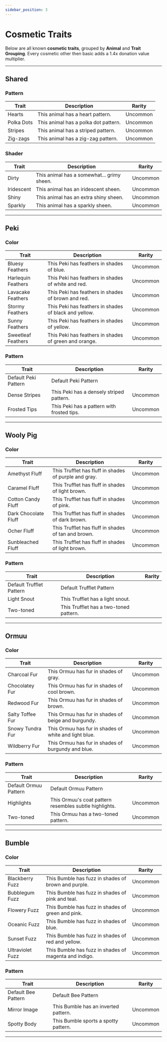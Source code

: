 ```yaml
---
sidebar_position: 3
---
```


# Cosmetic Traits

Below are all known **cosmetic traits**, grouped by **Animal** and **Trait Grouping**.
Every cosmetic other then basic adds a 1.4x donation value multiplier.

---

## Shared 

### Pattern

| Trait | Description | Rarity |
|-------|-------------|--------|
| Hearts | This animal has a heart pattern. | Uncommon |
| Polka Dots | This animal has a polka dot pattern. | Uncommon |
| Stripes | This animal has a striped pattern. | Uncommon |
| Zig-zags | This animal has a zig-zag pattern. | Uncommon |

### Shader

| Trait | Description | Rarity |
|-------|-------------|--------|
| Dirty | This animal has a somewhat... grimy sheen. | Uncommon |
| Iridescent | This animal has an iridescent sheen. | Uncommon |
| Shiny | This animal has an extra shiny sheen. | Uncommon |
| Sparkly | This animal has a sparkly sheen. | Uncommon |

---

## Peki 

### Color

| Trait | Description | Rarity |
|-------|-------------|--------|
| Bluesy Feathers | This Peki has feathers in shades of blue. | Uncommon |
| Harlequin Feathers | This Peki has feathers in shades of white and red. | Uncommon |
| Lavacake Feathers | This Peki has feathers in shades of brown and red. | Uncommon |
| Stormy Feathers | This Peki has feathers in shades of black and yellow. | Uncommon |
| Sunny Feathers | This Peki has feathers in shades of yellow. | Uncommon |
| Sweetleaf Feathers | This Peki has feathers in shades of green and orange. | Uncommon |

### Pattern

| Trait | Description | Rarity |
|-------|-------------|--------|
| Default Peki Pattern | Default Peki Pattern |  |
| Dense Stripes | This Peki has a densely striped pattern. | Uncommon |
| Frosted Tips | This Peki has a pattern with frosted tips. | Uncommon |

---

## Wooly Pig 

### Color

| Trait | Description | Rarity |
|-------|-------------|--------|
| Amethyst Fluff | This Trufflet has fluff in shades of purple and gray. | Uncommon |
| Caramel Fluff | This Trufflet has fluff in shades of light brown. | Uncommon |
| Cotton Candy Fluff | This Trufflet has fluff in shades of pink. | Uncommon |
| Dark Chocolate Fluff | This Trufflet has fluff in shades of dark brown. | Uncommon |
| Ocher Fluff | This Trufflet has fluff in shades of tan and brown. | Uncommon |
| Sunbleached Fluff | This Trufflet has fluff in shades of light brown. | Uncommon |

### Pattern

| Trait | Description | Rarity |
|-------|-------------|--------|
| Default Trufflet Pattern | Default Trufflet Pattern |  |
| Light Snout | This Trufflet has a light snout. |  |
| Two-toned | This Trufflet has a two-toned pattern. |  |


---

## Ormuu 

### Color

| Trait | Description | Rarity |
|-------|-------------|--------|
| Charcoal Fur | This Ormuu has fur in shades of gray. | Uncommon |
| Chocolatey Fur | This Ormuu has fur in shades of cool brown. | Uncommon |
| Redwood Fur | This Ormuu has fur in shades of brown. | Uncommon |
| Salty Toffee Fur | This Ormuu has fur in shades of beige and burgundy. | Uncommon |
| Snowy Tundra Fur | This Ormuu has fur in shades of white and light blue. | Uncommon |
| Wildberry Fur | This Ormuu has fur in shades of burgundy and blue. | Uncommon |

### Pattern

| Trait | Description | Rarity |
|-------|-------------|--------|
| Default Ormuu Pattern | Default Ormuu Pattern |  |
| Highlights | This Ormuu's coat pattern resembles subtle highlights. | Uncommon |
| Two-toned | This Ormuu has a two-toned pattern. | Uncommon |

---

## Bumble

### Color

| Trait | Description | Rarity |
|-------|-------------|--------|
| Blackberry Fuzz | This Bumble has fuzz in shades of brown and purple. | Uncommon |
| Bubblegum Fuzz | This Bumble has fuzz in shades of pink and teal. | Uncommon |
| Flowery Fuzz | This Bumble has fuzz in shades of green and pink. | Uncommon |
| Oceanic Fuzz | This Bumble has fuzz in shades of blue. | Uncommon |
| Sunset Fuzz | This Bumble has fuzz in shades of red and yellow. | Uncommon |
| Ultraviolet Fuzz | This Bumble has fuzz in shades of magenta and indigo. | Uncommon |

### Pattern

| Trait | Description | Rarity |
|-------|-------------|--------|
| Default Bee Pattern | Default Bee Pattern |  |
| Mirror Image | This Bumble has an inverted pattern. | Uncommon |
| Spotty Body | This Bumble sports a spotty pattern. | Uncommon |

---
